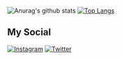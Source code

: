 ![Anurag's github stats](https://github-readme-stats.vercel.app/api?username=iljajasska&count_private=true&show_icons=true&theme=Cobalt)
[![Top Langs](https://github-readme-stats.vercel.app/api/top-langs/?username=iljajasska)](https://github.com/iljajasska/github-readme-stats&theme=Cobalt)
## My Social
[![Instagram](https://img.shields.io/badge/-Instagram-090909?style=for-the-badge&logo=Instagram)](instagram.com/jasskailja)
[![Twitter](https://img.shields.io/badge/-Twitter-090909?style=for-the-badge&logo=Twitter)](twitter.com/r1nzoff)

